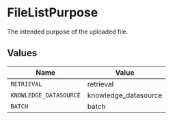 # FileListPurpose

The intended purpose of the uploaded file.


## Values

| Name                   | Value                  |
| ---------------------- | ---------------------- |
| `RETRIEVAL`            | retrieval              |
| `KNOWLEDGE_DATASOURCE` | knowledge_datasource   |
| `BATCH`                | batch                  |